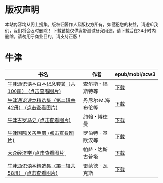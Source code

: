 # 版权声明

本站内容均从网上搜集，版权归著作人及版权方所有，如侵犯您的权益，请通知我们，我们将会及时删除！ 下载链接仅供宽带测试研究用途，请下载后在24小时内删除，请勿用于商业目的。请支持正版！

# 牛津

| 书名 | 作者 | epub/mobi/azw3 |
| --- | --- | --- |
| [牛津通识读本百本纪念套装（共100册） (点击查看图片)](https://www.dushupai.com/attachment/2024/06/11/e714479030d57f81.jpg) | 查尔斯・福斯特等 | [下载](https://url89.ctfile.com/f/31084289-1375506448-03adea?p=8866) |
| [牛津通识读本精选集（第二辑共42册） (点击查看图片)](https://www.dushupai.com/attachment/2024/06/10/cb3619dc5d42207c.jpg) | 丹尼尔·M.海布伦等 | [下载](https://url89.ctfile.com/f/31084289-1357004224-95511f?p=8866) |
| [牛津古罗马史 (点击查看图片)](https://www.dushupai.com/attachment/2024/06/09/520f8813ef8d3b4d.jpg) | 约翰・博德曼 | [下载](https://url89.ctfile.com/f/31084289-1356991120-197cc0?p=8866) |
| [牛津国际关系手册 (点击查看图片)](https://www.dushupai.com/attachment/2024/06/08/cfcd6f7c748f67d7.jpg) | 罗伯特・基欧汉等 | [下载](https://url89.ctfile.com/f/31084289-1357045762-8a684a?p=8866) |
| [大众经济学 (点击查看图片)](https://www.dushupai.com/attachment/2024/06/04/ac139b5ad5d528b7.jpg) | 帕萨・达斯古普塔 | [下载](https://url89.ctfile.com/f/31084289-1357021042-91492b?p=8866) |
| [牛津通识读本精选集（第一辑共58册） (点击查看图片)](https://www.dushupai.com/attachment/2024/06/03/fb721d8f5613c542.jpg) | 雷蒙德・瓦克斯 | [下载](https://url89.ctfile.com/f/31084289-1357016143-e41d19?p=8866) |

